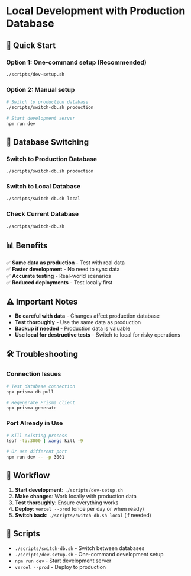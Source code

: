 # Local Development with Production Database

## 🚀 Quick Start

### Option 1: One-command setup (Recommended)
```bash
./scripts/dev-setup.sh
```

### Option 2: Manual setup
```bash
# Switch to production database
./scripts/switch-db.sh production

# Start development server
npm run dev
```

## 🔄 Database Switching

### Switch to Production Database
```bash
./scripts/switch-db.sh production
```

### Switch to Local Database
```bash
./scripts/switch-db.sh local
```

### Check Current Database
```bash
./scripts/switch-db.sh
```

## 📊 Benefits

✅ **Same data as production** - Test with real data  
✅ **Faster development** - No need to sync data  
✅ **Accurate testing** - Real-world scenarios  
✅ **Reduced deployments** - Test locally first  

## ⚠️ Important Notes

- **Be careful with data** - Changes affect production database
- **Test thoroughly** - Use the same data as production
- **Backup if needed** - Production data is valuable
- **Use local for destructive tests** - Switch to local for risky operations

## 🛠️ Troubleshooting

### Connection Issues
```bash
# Test database connection
npx prisma db pull

# Regenerate Prisma client
npx prisma generate
```

### Port Already in Use
```bash
# Kill existing process
lsof -ti:3000 | xargs kill -9

# Or use different port
npm run dev -- -p 3001
```

## 📝 Workflow

1. **Start development**: `./scripts/dev-setup.sh`
2. **Make changes**: Work locally with production data
3. **Test thoroughly**: Ensure everything works
4. **Deploy**: `vercel --prod` (once per day or when ready)
5. **Switch back**: `./scripts/switch-db.sh local` (if needed)

## 🔧 Scripts

- `./scripts/switch-db.sh` - Switch between databases
- `./scripts/dev-setup.sh` - One-command development setup
- `npm run dev` - Start development server
- `vercel --prod` - Deploy to production 